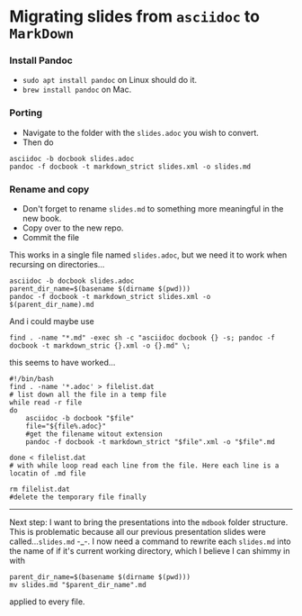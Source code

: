 # Migrating slides from `asciidoc` to `MarkDown`

### Install Pandoc

* `sudo apt install pandoc` on Linux should do it.
* `brew install pandoc` on Mac.

### Porting

* Navigate to the folder with the `slides.adoc` you wish to convert.
* Then do
```
asciidoc -b docbook slides.adoc
pandoc -f docbook -t markdown_strict slides.xml -o slides.md
```

### Rename and copy
* Don't forget to rename `slides.md` to something more meaningful in the new book.
* Copy over to the new repo.
* Commit the file


This works in a single file named `slides.adoc`, but we need it to work when recursing on directories...

```
asciidoc -b docbook slides.adoc
parent_dir_name=$(basename $(dirname $(pwd)))
pandoc -f docbook -t markdown_strict slides.xml -o $(parent_dir_name).md
```

And i could maybe use
```
find . -name "*.md" -exec sh -c "asciidoc docbook {} -s; pandoc -f docbook -t markdown_stric {}.xml -o {}.md" \;
```

this seems to have worked...
```
#!/bin/bash
find . -name '*.adoc' > filelist.dat 
# list down all the file in a temp file
while read -r file
do
    asciidoc -b docbook "$file"
    file="${file%.adoc}"
    #get the filename witout extension
    pandoc -f docbook -t markdown_strict "$file".xml -o "$file".md

done < filelist.dat
# with while loop read each line from the file. Here each line is a locatin of .md file 

rm filelist.dat
#delete the temporary file finally

```
----------------
Next step:
I want to bring the presentations into the `mdbook` folder structure. This is problematic because all our previous presentation slides were called...`slides.md` -_-.
I now need a command to rewrite each `slides.md` into the name of if it's current working directory, which I believe I can shimmy in with 
```
parent_dir_name=$(basename $(dirname $(pwd)))
mv slides.md "$parent_dir_name".md
```
applied to every file.


